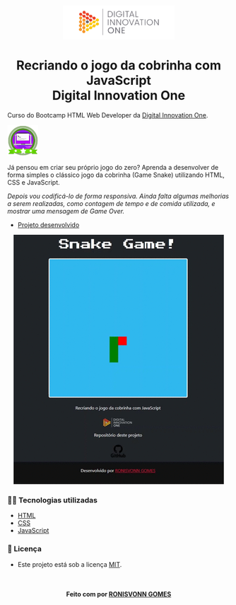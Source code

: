 <!--Banner -->
<p align="center">
  <img src="img/banner-dio.png" alt="DIO" title="Digital Innovation One" title="Badge" width="50%" height="50%">
</p>

<!--About session-->
<h1 align="center">Recriando o jogo da cobrinha com JavaScript<br>Digital Innovation One</h1>

Curso do Bootcamp HTML Web Developer da [Digital Innovation One](https://digitalinnovation.one/).

<img src="img/badge-dio.png" title="Badge" width="70" height="70">

Já pensou em criar seu próprio jogo do zero? Aprenda a desenvolver de forma simples o clássico jogo da cobrinha (Game Snake) utilizando HTML, CSS e JavaScript.

<i>Depois vou codificá-lo de forma responsiva. Ainda falta algumas melhorias a serem realizadas, como contagem de tempo e de comida utilizada, e mostrar uma mensagem de Game Over.</i>

- [Projeto desenvolvido](#)

<p align="center"><img src="img/snake.gif" title="Game Snake - DIO"></p>
<!-- <p align="center"><img src="./assets/projeto-responsivo.gif" title="Game Snake - DIO"></p><br> -->

<h3>👨‍💻 Tecnologias utilizadas</h3>

- [HTML](https://www.w3schools.com/html/)
- [CSS](https://developer.mozilla.org/pt-BR/docs/Web/CSS)
- [JavaScript](https://developer.mozilla.org/en-US/docs/Web/JavaScript)<br>

<!--License session-->
<h3>📝 Licença</h3>

- Este projeto está sob a licença [MIT](./LICENSE).<br>

<!--Bottom session-->
<br><h4 align=center>Feito com por <a target="_blank" href="" >RONISVONN GOMES</a></h4>